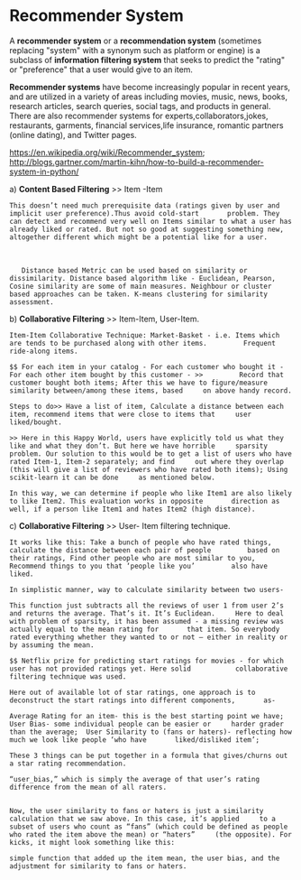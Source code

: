 # Recommender System

A **recommender system** or a **recommendation system** (sometimes replacing "system" with a synonym such as platform or engine) is a subclass of **information filtering system** that seeks to predict the "rating" or "preference" that a user would give to an item.

**Recommender systems** have become increasingly popular in recent years, and are utilized in a variety of areas including movies, music, news, books, research articles, search queries, social tags, and products in general. There are also recommender systems for experts,collaborators,jokes, restaurants, garments, financial services,life insurance, romantic partners (online dating), and Twitter pages. 

<href> https://en.wikipedia.org/wiki/Recommender_system; http://blogs.gartner.com/martin-kihn/how-to-build-a-recommender-system-in-python/ </href>

a) **Content Based Filtering** >> Item -Item 

    This doesn’t need much prerequisite data (ratings given by user and implicit user preference).Thus avoid cold-start       problem. They can detect and recommend very well on Items similar to what a user has already liked or rated. But not so good at suggesting something new, altogether different which might be a potential like for a user.
   </br>
   
       Distance based Metric can be used based on similarity or dissimilarity. Distance based algorithm like - Euclidean, Pearson, Cosine similarity are some of main measures. Neighbour or cluster based approaches can be taken. K-means clustering for similarity assessment.

b) **Collaborative Filtering** >> Item-Item, User-Item.

    Item-Item Collaborative Technique: Market-Basket - i.e. Items which are tends to be purchased along with other items.         Frequent ride-along items.

    $$ For each item in your catalog - For each customer who bought it - For each other item bought by this customer - >>         Record that customer bought both items; After this we have to figure/measure similarity between/among these items, based     on above handy record.

    Steps to do>> Have a list of item, Calculate a distance between each item, recommend items that were close to items that     user liked/bought.

    >> Here in this Happy World, users have explicitly told us what they like and what they don’t. But here we have horrible     sparsity problem. Our solution to this would be to get a list of users who have rated Item-1, Item-2 separately; and find     out where they overlap (this will give a list of reviewers who have rated both items); Using scikit-learn it can be done     as mentioned below.

    In this way, we can determine if people who like Item1 are also likely to like Item2. This evaluation works in opposite       direction as well, if a person like Item1 and hates Item2 (high distance). 

c) **Collaborative Filtering** >> User- Item filtering technique. 

    It works like this: Take a bunch of people who have rated things, calculate the distance between each pair of people         based on their ratings, Find other people who are most similar to you, Recommend things to you that ‘people like you’         also have liked.

    In simplistic manner, way to calculate similarity between two users-

    This function just subtracts all the reviews of user 1 from user 2’s and returns the average. That’s it. It’s Euclidean.     Here to deal with problem of sparsity, it has been assumed - a missing review was actually equal to the mean rating for       that item. So everybody rated everything whether they wanted to or not — either in reality or by assuming the mean. 

    $$ Netflix prize for predicting start ratings for movies - for which user has not provided ratings yet. Here solid           collaborative filtering technique was used. 

    Here out of available lot of star ratings, one approach is to deconstruct the start ratings into different components,       as-

    Average Rating for an item- this is the best starting point we have;  User Bias- some individual people can be easier or     harder grader than the average;  User Similarity to (fans or haters)- reflecting how much we look like people ‘who have       liked/disliked item’;

    These 3 things can be put together in a formula that gives/churns out a star rating recommendation. 

    “user_bias,” which is simply the average of that user’s rating difference from the mean of all raters.


    Now, the user similarity to fans or haters is just a similarity calculation that we saw above. In this case, it’s applied     to a subset of users who count as “fans” (which could be defined as people who rated the item above the mean) or “haters”     (the opposite). For kicks, it might look something like this:

    simple function that added up the item mean, the user bias, and the adjustment for similarity to fans or haters.
